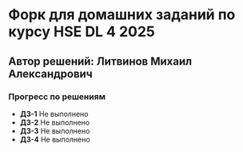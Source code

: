 # Форк для домашних заданий по курсу HSE DL 4 2025
## Автор решений: Литвинов Михаил Александрович
### Прогресс по решениям
-  **ДЗ-1** Не выполнено
-  **ДЗ-2** Не выполнено
-  **ДЗ-3** Не выполнено
-  **ДЗ-4** Не выполнено
